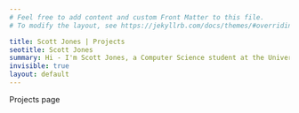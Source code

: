 ```yaml
---
# Feel free to add content and custom Front Matter to this file.
# To modify the layout, see https://jekyllrb.com/docs/themes/#overriding-theme-defaults

title: Scott Jones | Projects
seotitle: Scott Jones
summary: Hi - I'm Scott Jones, a Computer Science student at the University of St Andrews
invisible: true
layout: default
---
```


Projects page
